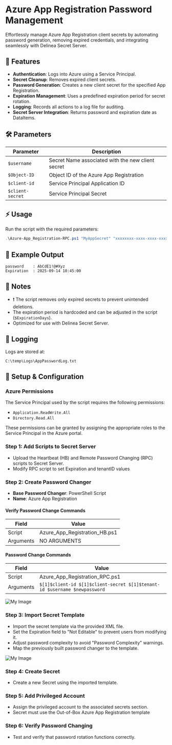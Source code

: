 # Azure App Registration Password Management

Effortlessly manage Azure App Registration client secrets by automating password generation, removing expired credentials, and integrating seamlessly with Delinea Secret Server.

## 🚀 Features
- **Authentication**: Logs into Azure using a Service Principal.
- **Secret Cleanup**: Removes expired client secrets.
- **Password Generation**: Creates a new client secret for the specified App Registration.
- **Expiration Management**: Uses a predefined expiration period for secret rotation.
- **Logging**: Records all actions to a log file for auditing.
- **Secret Server Integration**: Returns password and expiration date as DataItems.

## 🛠️ Parameters
| Parameter   | Description                                      |
|-------------|--------------------------------------------------|
| `$username` | Secret Name associated with the new client secret|
| `$Object-ID`| Object ID of the Azure App Registration          |
| `$client-id`| Service Principal Application ID                 |
| `$client-secret` | Service Principal Secret                    |

## ⚡ Usage
Run the script with the required parameters:

```powershell
.\Azure-App_Registration-RPC.ps1 "MyAppSecret" "xxxxxxxx-xxxx-xxxx-xxxx-xxxxxxxxxxxx" "yyyyyyyy-yyyy-yyyy-yyyy-yyyyyyyyyyyy" "SuperSecretKey"
```

## 📌 Example Output
```plaintext
password    : AbCdE1!@#Xyz
Expiration  : 2025-09-14 10:45:00
```

## 📒 Notes
- ❗ The script removes only expired secrets to prevent unintended deletions.
- The expiration period is hardcoded and can be adjusted in the script (`$ExpirationDays`).
- Optimized for use with Delinea Secret Server.

## 📂 Logging
Logs are stored at:
```
C:\temp\Logs\AppPasswordLog.txt
```

## 🔧 Setup & Configuration

### Azure Permissions
The Service Principal used by the script requires the following permissions:
- `Application.ReadWrite.All`
- `Directory.Read.All`

These permissions can be granted by assigning the appropriate roles to the Service Principal in the Azure portal.

### Step 1: Add Scripts to Secret Server
- Upload the Heartbeat (HB) and Remote Password Changing (RPC) scripts to Secret Server.
- Modify RPC script to set Expiration and tenantID values

### Step 2: Create Password Changer
- **Base Password Changer**: PowerShell Script
- **Name**: Azure App Registration

#### Verify Password Change Commands
| Field   | Value                           |
|---------|---------------------------------|
| Script  | Azure_App_Registration_HB.ps1   |
| Arguments | NO ARGUMENTS                  |

#### Password Change Commands
| Field   | Value                           |
|---------|---------------------------------|
| Script  | Azure_App_Registration_RPC.ps1  |
| Arguments | `$[1]$client-id $[1]$client-secret $[1]$tenant-id $username $newpassword` |

![My Image](https://github.com/user-attachments/assets/081a02e2-91d4-426a-b551-74c317135769)

### Step 3: Import Secret Template
- Import the secret template via the provided XML file.
- Set the Expiration field to "Not Editable" to prevent users from modifying it.
- Adjust password complexity to avoid "Password Complexity" warnings.
- Map the previously built password changer to the template.

![My Image](https://github.com/user-attachments/assets/b951cfb3-ec64-4179-8ca7-d56feba08d7e)

### Step 4: Create Secret
- Create a new Secret using the imported template.

### Step 5: Add Privileged Account
- Assign the privileged account to the associated secrets section.
- Secret must use the Out-of-Box Azure App Registration template

### Step 6: Verify Password Changing
- Test and verify that password rotation functions correctly.

